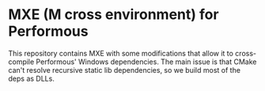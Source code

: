 MXE (M cross environment) for Performous
========================================

This repository contains MXE with some modifications that allow it to cross-compile Performous' Windows dependencies.
The main issue is that CMake can't resolve recursive static lib dependencies, so we build most of the deps as DLLs.

